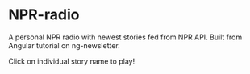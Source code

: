 # NPR-radio
A personal NPR radio with newest stories fed from NPR API. Built from Angular tutorial on ng-newsletter.   

Click on individual story name to play!
